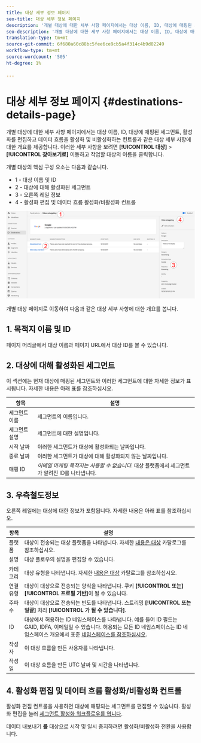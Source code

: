 ```yaml
---
title: 대상 세부 정보 페이지
seo-title: 대상 세부 정보 페이지
description: '개별 대상에 대한 세부 사항 페이지에서는 대상 이름, ID, 대상에 매핑된 세그먼트, 활성화를 편집하고 데이터 흐름을 활성화 및 비활성화하는 컨트롤과 같은 대상 세부 사항에 대한 개요를 제공합니다. '
seo-description: '개별 대상에 대한 세부 사항 페이지에서는 대상 이름, ID, 대상에 매핑된 세그먼트, 활성화를 편집하고 데이터 흐름을 활성화 및 비활성화하는 컨트롤과 같은 대상 세부 사항에 대한 개요를 제공합니다. '
translation-type: tm+mt
source-git-commit: 6f680a60c88bc5fee6ce9cb5a4f314c4b9d02249
workflow-type: tm+mt
source-wordcount: '505'
ht-degree: 1%

---
```



# 대상 세부 정보 페이지 {#destinations-details-page}

개별 대상에 대한 세부 사항 페이지에서는 대상 이름, ID, 대상에 매핑된 세그먼트, 활성화를 편집하고 데이터 흐름을 활성화 및 비활성화하는 컨트롤과 같은 대상 세부 사항에 대한 개요를 제공합니다. 이러한 세부 사항을 보려면 **[!UICONTROL 대상]** > **[!UICONTROL 찾아보기로]** 이동하고 작업할 대상의 이름을 클릭합니다.

개별 대상의 핵심 구성 요소는 다음과 같습니다.

* 1 - 대상 이름 및 ID
* 2 - 대상에 대해 활성화된 세그먼트
* 3 - 오른쪽 레일 정보
* 4 - 활성화 편집 및 데이터 흐름 활성화/비활성화 컨트롤

![대상 페이지 번호](/help/rtcdp/destinations/assets/destination-page-numbered.png)

개별 대상 페이지로 이동하여 다음과 같은 대상 세부 사항에 대한 개요를 봅니다.

## 1. 목적지 이름 및 ID

페이지 머리글에서 대상 이름과 페이지 URL에서 대상 ID를 볼 수 있습니다.

## 2. 대상에 대해 활성화된 세그먼트

이 섹션에는 현재 대상에 매핑된 세그먼트와 이러한 세그먼트에 대한 자세한 정보가 표시됩니다. 자세한 내용은 아래 표를 참조하십시오.

| 항목 | 설명 |
---------|----------|
| 세그먼트 이름 | 세그먼트의 이름입니다. |
| 세그먼트 설명 | 세그먼트에 대한 설명입니다. |
| 시작 날짜 | 이러한 세그먼트가 대상에 활성화되는 날짜입니다. |
| 종료 날짜 | 이러한 세그먼트가 대상에 대해 활성화되지 않는 날짜입니다. |
| 매핑 ID | *이메일 마케팅 목적지는 사용할 수 없습니다*. 대상 플랫폼에서 세그먼트가 알려진 ID를 나타냅니다. |

## 3. 우측철도정보

오른쪽 레일에는 대상에 대한 정보가 포함됩니다. 자세한 내용은 아래 표를 참조하십시오.

| 항목 | 설명 |
---------|----------|
| 플랫폼 | 대상이 전송되는 대상 플랫폼을 나타냅니다. 자세한 [내용은 대상](/help/rtcdp/destinations/destinations-catalog.md) 카탈로그를 참조하십시오. |
| 설명 | 대상 플로우의 설명을 편집할 수 있습니다. |
| 카테고리 | 대상 유형을 나타냅니다. 자세한 [내용은 대상](/help/rtcdp/destinations/destinations-catalog.md) 카탈로그를 참조하십시오. |
| 연결 유형 | 대상이 대상으로 전송되는 양식을 나타냅니다. 쿠키 **[!UICONTROL 또는]** **[!UICONTROL 프로필 기반]**&#x200B;이 될 수 있습니다. |
| 주파수 | 대상이 대상으로 전송되는 빈도를 나타냅니다. 스트리밍 **[!UICONTROL 또는 일괄]** 처리 **[!UICONTROL 가 될 수 있습니다]**. |
| ID | 대상에서 허용하는 ID 네임스페이스를 나타냅니다. 예를 들어 ID 필드는 GAID, IDFA, 이메일일 수 있습니다. 허용되는 모든 ID 네임스페이스는 ID 네임스페이스 개요에서 표준 [네임스페이스를 참조하십시오](../../identity-service/namespaces.md). |
| 작성자 | 이 대상 흐름을 만든 사용자를 나타냅니다. |
| 작성일 | 이 대상 흐름을 만든 UTC 날짜 및 시간을 나타냅니다. |

## 4. 활성화 편집 및 데이터 흐름 활성화/비활성화 컨트롤

활성화 편집 컨트롤을 사용하면 대상에 매핑되는 세그먼트를 편집할 수 있습니다. 활성화 편집을 눌러 [세그먼트 활성화 워크플로우를 엽니다](/help/rtcdp/destinations/activate-destinations.md).

데이터 내보내기 **를** 대상으로 시작 및 일시 중지하려면 활성화/비활성화 전환을 사용합니다.